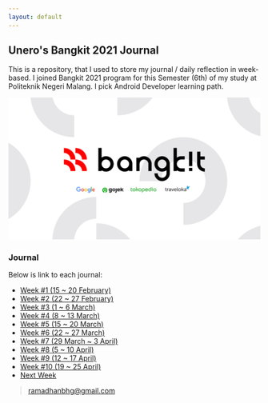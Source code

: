 ```yaml
---
layout: default
---
```


## Unero's Bangkit 2021 Journal

This is a repository, that I used to store my journal / daily reflection in week-based. I joined Bangkit 2021 program for this Semester (6th) of my study at Politeknik Negeri Malang. I pick Android Developer learning path.

![Bangkit 2021](assets/banner.png)

### Journal
Below is link to each journal:
* [Week #1 (15 ~ 20 February)](./journal/week1.md)
* [Week #2 (22 ~ 27 February)](./journal/week2.md)
* [Week #3 (1 ~ 6 March)](./journal/week3.md)
* [Week #4 (8 ~ 13 March)](./journal/week4.md)
* [Week #5 (15 ~ 20 March)](./journal/week5.md)
* [Week #6 (22 ~ 27 March)](./journal/week6.md)
* [Week #7 (29 March ~ 3 April)](./journal/week7.md)
* [Week #8 (5 ~ 10 April)](./journal/week8.md)
* [Week #9 (12 ~ 17 April)](./journal/week9.md)
* [Week #10 (19 ~ 25 April)](./journal/week10.md)
* [Next Week]($Root?journal/week5.md)

> ramadhanbhg@gmail.com
